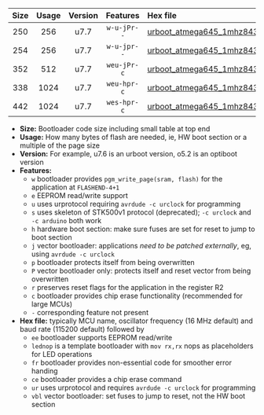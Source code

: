 |Size|Usage|Version|Features|Hex file|
|:-:|:-:|:-:|:-:|:--|
|250|256|u7.7|`w-u-jPr--`|[urboot_atmega645_1mhz8432_115200bps_lednop_ur_vbl.hex](https://raw.githubusercontent.com/stefanrueger/urboot.hex/main/mcus/atmega645/fcpu_1mhz8432/115200_bps/urboot_atmega645_1mhz8432_115200bps_lednop_ur_vbl.hex)|
|254|256|u7.7|`w-u-jpr--`|[urboot_atmega645_1mhz8432_115200bps_lednop_fr_ur_vbl.hex](https://raw.githubusercontent.com/stefanrueger/urboot.hex/main/mcus/atmega645/fcpu_1mhz8432/115200_bps/urboot_atmega645_1mhz8432_115200bps_lednop_fr_ur_vbl.hex)|
|352|512|u7.7|`weu-jPr-c`|[urboot_atmega645_1mhz8432_115200bps_ee_lednop_fr_ce_ur_vbl.hex](https://raw.githubusercontent.com/stefanrueger/urboot.hex/main/mcus/atmega645/fcpu_1mhz8432/115200_bps/urboot_atmega645_1mhz8432_115200bps_ee_lednop_fr_ce_ur_vbl.hex)|
|338|1024|u7.7|`weu-hpr-c`|[urboot_atmega645_1mhz8432_115200bps_ee_lednop_fr_ce_ur.hex](https://raw.githubusercontent.com/stefanrueger/urboot.hex/main/mcus/atmega645/fcpu_1mhz8432/115200_bps/urboot_atmega645_1mhz8432_115200bps_ee_lednop_fr_ce_ur.hex)|
|442|1024|u7.7|`wes-hpr-c`|[urboot_atmega645_1mhz8432_115200bps_ee_lednop_fr_ce.hex](https://raw.githubusercontent.com/stefanrueger/urboot.hex/main/mcus/atmega645/fcpu_1mhz8432/115200_bps/urboot_atmega645_1mhz8432_115200bps_ee_lednop_fr_ce.hex)|

- **Size:** Bootloader code size including small table at top end
- **Usage:** How many bytes of flash are needed, ie, HW boot section or a multiple of the page size
- **Version:** For example, u7.6 is an urboot version, o5.2 is an optiboot version
- **Features:**
  + `w` bootloader provides `pgm_write_page(sram, flash)` for the application at `FLASHEND-4+1`
  + `e` EEPROM read/write support
  + `u` uses urprotocol requiring `avrdude -c urclock` for programming
  + `s` uses skeleton of STK500v1 protocol (deprecated); `-c urclock` and `-c arduino` both work
  + `h` hardware boot section: make sure fuses are set for reset to jump to boot section
  + `j` vector bootloader: applications *need to be patched externally*, eg, using `avrdude -c urclock`
  + `p` bootloader protects itself from being overwritten
  + `P` vector bootloader only: protects itself and reset vector from being overwritten
  + `r` preserves reset flags for the application in the register R2
  + `c` bootloader provides chip erase functionality (recommended for large MCUs)
  + `-` corresponding feature not present
- **Hex file:** typically MCU name, oscillator frequency (16 MHz default) and baud rate (115200 default) followed by
  + `ee` bootloader supports EEPROM read/write
  + `lednop` is a template bootloader with `mov rx,rx` nops as placeholders for LED operations
  + `fr` bootloader provides non-essential code for smoother error handing
  + `ce` bootloader provides a chip erase command
  + `ur` uses urprotocol and requires `avrdude -c urclock` for programming
  + `vbl` vector bootloader: set fuses to jump to reset, not the HW boot section
